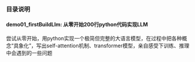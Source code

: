 ### 目录说明
#### demo01_firstBuildLlm: 从零开始200行python代码实现LLM

尝试从零开始，用python实现一个极简但完整的大语言模型，在过程中把各种概念“具象化”，写出self-attention机制、transformer模型，亲自感受下训练、推理中会遇到的一些问题